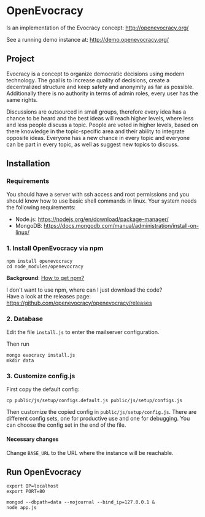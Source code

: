 # OpenEvocracy

Is an implementation of the Evocracy concept: http://openevocracy.org/

See a running demo instance at: http://demo.openevocracy.org/

## Project

Evocracy is a concept to organize democratic decisions using modern technology. The goal is to increase quality of decisions, create a decentralized structure and keep safety and anonymity as far as possible. Additionally there is no authority in terms of admin roles, every user has the same rights.

Discussions are outsourced in small groups, therefore every idea has a chance to be heard and the best ideas will reach higher levels, where less and less people discuss a topic. People are voted in higher levels, based on there knowledge in the topic-specific area and their ability to integrate opposite ideas. Everyone has a new chance in every topic and everyone can be part in every topic, as well as suggest new topics to discuss.

## Installation

### Requirements

You should have a server with ssh access and root permissions and you should know how to use basic shell commands in linux. Your system needs the following requirements:

  * Node.js: https://nodejs.org/en/download/package-manager/
  * MongoDB: https://docs.mongodb.com/manual/administration/install-on-linux/

### 1. Install OpenEvocracy via npm

```shell
npm install openevocracy
cd node_modules/openevocracy
```

**Background**: [How to get npm?](https://docs.npmjs.com/getting-started/installing-node)

I don't want to use npm, where can I just download the code?  
Have a look at the releases page: https://github.com/openevocracy/openevocracy/releases

### 2. Database

Edit the file `install.js` to enter the mailserver configuration.

Then run

```shell
mongo evocracy install.js
mkdir data
```

### 3. Customize config.js

First copy the default config:
```shell
cp public/js/setup/configs.default.js public/js/setup/configs.js
```

Then customize the copied config in `public/js/setup/config.js`. There are different config sets, one for productive use and one for debugging. You can choose the config set in the end of the file.

#### Necessary changes

Change `BASE_URL` to the URL where the instance will be reachable.

## Run OpenEvocracy

```shell
export IP=localhost
export PORT=80

mongod --dbpath=data --nojournal --bind_ip=127.0.0.1 &
node app.js
```

